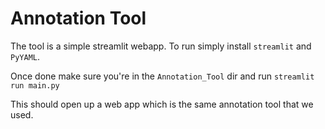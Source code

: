 # Annotation Tool

The tool is a simple streamlit webapp. To run simply install `streamlit` and `PyYAML`.

Once done make sure you're in the `Annotation_Tool` dir and run `streamlit run main.py`

This should open up a web app which is the same annotation tool that we used.